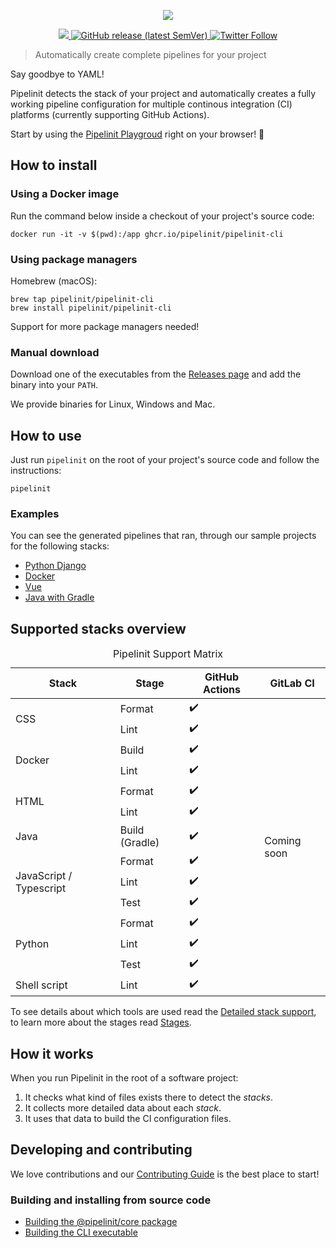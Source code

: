 <p align="center">
  <a href="https://pipelinit.com">
    <img src="pipelinit-logo.png" />
  </a>
</p>

<p align="center">
  <a href="https://github.com/pipelinit/pipelinit-cli/">
    <img src="https://img.shields.io/github/license/pipelinit/pipelinit-cli" />
  </a>
  <a href="https://github.com/pipelinit/pipelinit-cli/releases">
    <img src="https://img.shields.io/github/v/release/pipelinit/pipelinit-cli?sort=semver" alt="GitHub release (latest SemVer)">
  </a>
  <a href="https://twitter.com/pipelinit">
    <img src="https://img.shields.io/twitter/follow/pipelinit?style=social" alt="Twitter Follow">
  </a>
</p>

> Automatically create complete pipelines for your project

Say goodbye to YAML!

Pipelinit detects the stack of your project and automatically creates a fully
working pipeline configuration for multiple continous integration (CI) platforms
(currently supporting GitHub Actions).

Start by using the [Pipelinit Playgroud](https://pipelinit.com/playground) right
on your browser! 🚀

## How to install

### Using a Docker image

Run the command below inside a checkout of your project's source code:

```
docker run -it -v $(pwd):/app ghcr.io/pipelinit/pipelinit-cli
```

### Using package managers

Homebrew (macOS):

```
brew tap pipelinit/pipelinit-cli
brew install pipelinit/pipelinit-cli
```

Support for more package managers needed!

### Manual download

Download one of the executables from the
[Releases page](https://github.com/pipelinit/pipelinit-cli/releases) and add the
binary into your `PATH`.

We provide binaries for Linux, Windows and Mac.

## How to use

Just run `pipelinit` on the root of your project's source code and follow the
instructions:

```
pipelinit
```

### Examples

You can see the generated pipelines that ran, through our sample projects for
the following stacks:

- [Python Django](https://github.com/pipelinit/pipelinit-sample-python/pulls)
- [Docker](https://github.com/pipelinit/pipelinit-sample-docker/pulls)
- [Vue](https://github.com/pipelinit/pipelinit-sample-vue-html/pulls)
- [Java with Gradle](https://github.com/pipelinit/pipelinit-sample-java-gradle/pulls)

## Supported stacks overview

<table>
  <caption class="title">Pipelinit Support Matrix</caption>
  <thead>
    <tr>
      <th>Stack</th>
      <th>Stage</th>
      <th>GitHub Actions</th>
      <th>GitLab CI</th>
    </tr>
  </thead>
  <tbody>
    <tr>
      <td rowspan="2">CSS</td>
      <td>Format</td>
      <td>✔️</td>
      <td rowspan="14">Coming soon</td>
    </tr>
    <tr>
      <td>Lint</td>
      <td>✔️</td>
    </tr>
    <tr>
      <td rowspan="2">Docker</td>
      <td>Build</td>
      <td>✔️</td>
    </tr>
    <tr>
      <td>Lint</td>
      <td>✔️</td>
    </tr>
    <tr>
      <td rowspan="2">HTML</td>
      <td>Format</td>
      <td>✔️</td>
    </tr>
    <tr>
      <td>Lint</td>
      <td>✔️</td>
    </tr>
    <tr>
      <td>Java</td>
      <td>Build (Gradle)</td>
      <td>✔️</td>
    </tr>
    <tr>
      <td rowspan="3">JavaScript / Typescript</td>
      <td>Format</td>
      <td>✔️</td>
    </tr>
    <tr>
      <td>Lint</td>
      <td>✔️</td>
    </tr>
    <tr>
      <td>Test</td>
      <td>✔️</td>
    </tr>
    <tr>
      <td rowspan="3">Python</td>
      <td>Format</td>
      <td>✔️</td>
    </tr>
    <tr>
      <td>Lint</td>
      <td>✔️</td>
    </tr>
    <tr>
      <td>Test</td>
      <td>✔️</td>
    </tr>
    <tr>
      <td rowspan="3">Shell script</td>
      <td>Lint</td>
      <td>✔️</td>
    </tr>
  </tbody>
</table>

To see details about which tools are used read the [Detailed stack support](docs/reference/stack-support.md), to learn more about the stages read [Stages](docs/explanation/stages.md).

## How it works

When you run Pipelinit in the root of a software project:

1. It checks what kind of files exists there to detect the _stacks_.
2. It collects more detailed data about each _stack_.
3. It uses that data to build the CI configuration files.

## Developing and contributing

We love contributions and our [Contributing Guide](CONTRIBUTING.md) is the best
place to start!

### Building and installing from source code

- [Building the @pipelinit/core package](core/README.md)
- [Building the CLI executable](cli/README.md)
